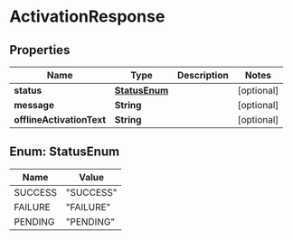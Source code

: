 
# ActivationResponse

## Properties
Name | Type | Description | Notes
------------ | ------------- | ------------- | -------------
**status** | [**StatusEnum**](#StatusEnum) |  |  [optional]
**message** | **String** |  |  [optional]
**offlineActivationText** | **String** |  |  [optional]


<a name="StatusEnum"></a>
## Enum: StatusEnum
Name | Value
---- | -----
SUCCESS | &quot;SUCCESS&quot;
FAILURE | &quot;FAILURE&quot;
PENDING | &quot;PENDING&quot;



